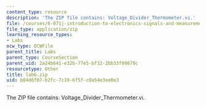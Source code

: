 ```yaml
---
content_type: resource
description: 'The ZIP file contains: Voltage_Divider_Thermometer.vi.'
file: /courses/6-071j-introduction-to-electronics-signals-and-measurement-spring-2006/b84d6f07b2fc7c196f5fc0a54e3ee0e3_lab6.zip
file_type: application/zip
learning_resource_types:
- Labs
ocw_type: OCWFile
parent_title: Labs
parent_type: CourseSection
parent_uid: 2a24b641-e32b-77e5-bf32-2bb33f09679c
resourcetype: Other
title: lab6.zip
uid: b84d6f07-b2fc-7c19-6f5f-c0a54e3ee0e3
---
```

The ZIP file contains: Voltage_Divider_Thermometer.vi.


